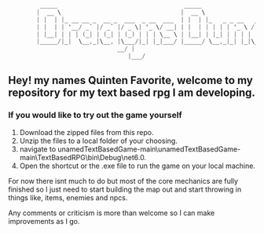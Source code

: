 ```cs
 		 _____                                    _____                                     
 		|  __ \                                  |  __ \                                    
 		| |  | |_ __ __ _  __ _  ___  _ __  ___  | |  | |_   _ _ __   __ _  ___  ___  _ __  
 		| |  | | '__/ _` |/ _` |/ _ \| '_ \/ __| | |  | | | | | '_ \ / _` |/ _ \/ _ \| '_ \ 
 		| |__| | | | (_| | (_| | (_) | | | \__ \ | |__| | |_| | | | | (_| |  __/ (_) | | | |
 		|_____/|_|  \__,_|\__, |\___/|_| |_|___/ |_____/ \__,_|_| |_|\__, |\___|\___/|_| |_|
   	    	                   __/ |                                      __/ |                 
      	       	                  |___/                                      |___/                  
```

## Hey! my names Quinten Favorite, welcome to my repository for my text based rpg I am developing.

### If you would like to try out the game yourself
1. Download the zipped files from this repo.
2. Unzip the files to a local folder of your choosing.
3. navigate to unamedTextBasedGame-main\unamedTextBasedGame-main\TextBasedRPG\bin\Debug\net6.0.
4. Open the shortcut or the .exe file to run the game on your local machine.

For now there isnt much to do but most of the core mechanics are fully finished so I just need to start building the map out
and start throwing in things like, items, enemies and npcs.

Any comments or criticism is more than welcome so I can make improvements as I go.
